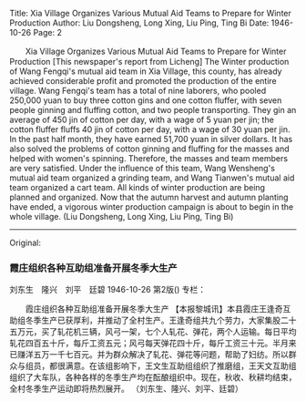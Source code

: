 Title: Xia Village Organizes Various Mutual Aid Teams to Prepare for Winter Production
Author: Liu Dongsheng, Long Xing, Liu Ping, Ting Bi
Date: 1946-10-26
Page: 2

　　Xia Village Organizes Various Mutual Aid Teams to Prepare for Winter Production
    [This newspaper's report from Licheng] The Winter production of Wang Fengqi's mutual aid team in Xia Village, this county, has already achieved considerable profit and promoted the production of the entire village. Wang Fengqi's team has a total of nine laborers, who pooled 250,000 yuan to buy three cotton gins and one cotton fluffer, with seven people ginning and fluffing cotton, and two people transporting. They gin an average of 450 jin of cotton per day, with a wage of 5 yuan per jin; the cotton fluffer fluffs 40 jin of cotton per day, with a wage of 30 yuan per jin. In the past half month, they have earned 51,700 yuan in silver dollars. It has also solved the problems of cotton ginning and fluffing for the masses and helped with women's spinning. Therefore, the masses and team members are very satisfied. Under the influence of this team, Wang Wensheng's mutual aid team organized a grinding team, and Wang Tianwen's mutual aid team organized a cart team. All kinds of winter production are being planned and organized. Now that the autumn harvest and autumn planting have ended, a vigorous winter production campaign is about to begin in the whole village.
        (Liu Dongsheng, Long Xing, Liu Ping, Ting Bi)



<hr /> 

Original: 


### 霞庄组织各种互助组准备开展冬季大生产
刘东生　隆兴　刘平　廷碧
1946-10-26
第2版()
专栏：

　　霞庄组织各种互助组准备开展冬季大生产
    【本报黎城讯】本县霞庄王逢奇互助组冬季生产已获厚利，并推动了全村生产。王逢奇组共九个劳力，大家集股二十五万元，买了轧花机三辆，风弓一架，七个人轧花、弹花，两个人运输。每日平均轧花四百五十斤，每斤工资五元；风弓每天弹花四十斤，每斤工资三十元。半月来已赚洋五万一千七百元。并为群众解决了轧花、弹花等问题，帮助了妇纺。所以群众与组员，都很满意。在该组影响下，王文生互助组组织了推磨组，王天文互助组组织了大车队，各种各样的冬季生产均在酝酿组织中。现在，秋收、秋耕均结束，全村冬季生产运动即将热烈展开。
        （刘东生、隆兴、刘平、廷碧）
